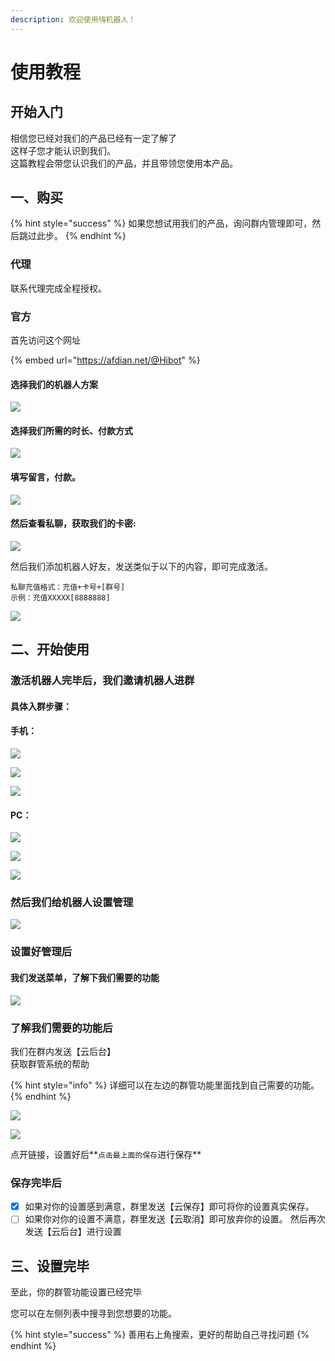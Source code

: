 ```yaml
---
description: 欢迎使用嗨机器人！
---
```


# 使用教程

## 开始入门

相信您已经对我们的产品已经有一定了解了  
这样子您才能认识到我们。  
这篇教程会带您认识我们的产品，并且带领您使用本产品。

## 一、购买

{% hint style="success" %}
如果您想试用我们的产品，询问群内管理即可，然后跳过此步。
{% endhint %}

### 代理

 联系代理完成全程授权。

###  官方

 首先访问这个网址

{% embed url="https://afdian.net/@Hibot" %}

#### 选择我们的机器人方案

![](.gitbook/assets/image%20%2847%29.png)

#### 选择我们所需的时长、付款方式

![](.gitbook/assets/image%20%2838%29.png)

#### 填写留言，付款。

![](.gitbook/assets/image%20%2839%29.png)

####  然后查看私聊，获取我们的卡密:

![](.gitbook/assets/image%20%2851%29.png)

然后我们添加机器人好友，发送类似于以下的内容，即可完成激活。

```text
私聊充值格式：充值+卡号+[群号]
示例：充值XXXXX[8888888]
```

![](.gitbook/assets/image%20%2841%29.png)

## 二、开始使用

### 激活机器人完毕后，我们邀请机器人进群

#### 具体入群步骤：

#### 手机：

![](.gitbook/assets/image%20%2846%29.png)

![](.gitbook/assets/image%20%2848%29.png)

![](.gitbook/assets/image%20%2844%29.png)

#### PC：

![](.gitbook/assets/image%20%2842%29.png)

![](.gitbook/assets/image%20%2843%29.png)

![](.gitbook/assets/image%20%2849%29.png)

###  然后我们给机器人设置管理

![](.gitbook/assets/image%20%2850%29.png)

### 设置好管理后 

#### 我们发送菜单，了解下我们需要的功能

![](.gitbook/assets/image%20%2840%29.png)

###  了解我们需要的功能后

我们在群内发送【云后台】  
获取群管系统的帮助

{% hint style="info" %}
详细可以在左边的群管功能里面找到自己需要的功能。
{% endhint %}

![](.gitbook/assets/image%20%2837%29.png)

![](.gitbook/assets/image%20%2845%29.png)

点开链接，设置好后**`点击最上面的保存`进行保存**

### 保存完毕后

* [x] 如果对你的设置感到满意，群里发送【云保存】即可将你的设置真实保存。
* [ ] 如果你对你的设置不满意，群里发送【云取消】即可放弃你的设置。 然后再次发送【云后台】进行设置

## 三、设置完毕

 至此，你的群管功能设置已经完毕

 您可以在左侧列表中搜寻到您想要的功能。

{% hint style="success" %}
善用右上角搜索，更好的帮助自己寻找问题
{% endhint %}


